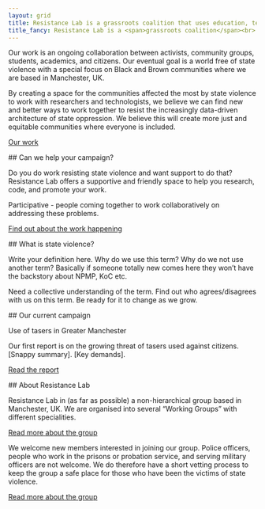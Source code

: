```yaml
---
layout: grid
title: Resistance Lab is a grassroots coalition that uses education, technology and research to find new ways to resist state violence.
title_fancy: Resistance Lab is a <span>grassroots coalition</span><br> that uses <span>education, technology and research</span><br> to find new ways to <span>resist state violence</span>.
---
```


<div class="box box--white" markdown="1">
Our work is an ongoing collaboration between activists, community groups, students, academics, and citizens. Our eventual goal is a world free of state violence with a special focus on Black and Brown communities where we are based in Manchester, UK.

By creating a space for the communities affected the most by state violence to work with researchers and technologists, we believe we can find new and better ways to work together to resist the increasingly data-driven architecture of state oppression. We believe this will create more just and equitable communities where everyone is included.

[Our work](/our-work)
</div>

<div class="box box--red" markdown="1">
## Can we help your campaign?

Do you do work resisting state violence and want support to do that? Resistance Lab offers a supportive and friendly space to help you research, code, and promote your work.

Participative - people coming together to work collaboratively on addressing these problems.

[Find out about the work happening](/state-violence)
</div>

<div class="box box--red" markdown="1">
## What is state violence?

Write your definition here. Why do we use this term? Why do we not use another term? Basically if someone totally new comes here they won’t have the backstory about NPMP, KoC etc.

Need a collective understanding of the term. Find out who agrees/disagrees with us on this term. Be ready for it to change as we grow.
</div>

<div class="box box--black" markdown="1">
## Our current campaign

Use of tasers in Greater Manchester

Our first report is on the growing threat of tasers used against citizens. [Snappy summary]. [Key demands].

[Read the report](/our-work/tasers)
</div>

<div class="box box--white" markdown="1">
## About Resistance Lab

Resistance Lab in (as far as possible) a non-hierarchical group based in Manchester, UK. We are organised into several “Working Groups” with different specialities.

[Read more about the group](/about-us)

We welcome new members interested in joining our group. Police officers, people who work in the prisons or probation service, and serving military officers are not welcome. We do therefore have a short vetting process to keep the group a safe place for those who have been the victims of state violence.

[Read more about the group](/about-us/join)
</div>
